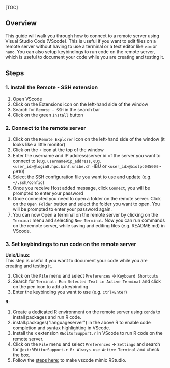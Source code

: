 
[TOC]

## Overview

This guide will walk you through how to connect to a remote server using Visual Studio Code (VScode). This is useful if you want to edit files on a remote server without having to use a terminal or a text editor like `vim` or `nano`. You can also setup keybindings to run code on the remote server, which is useful to document your code while you are creating and testing it.

## Steps

### 1. Install the Remote - SSH extension

1. Open VScode
2. Click on the Extensions icon on the left-hand side of the window
3. Search for `Remote - SSH` in the search bar
4. Click on the green `Install` button

### 2. Connect to the remote server

1. Click on the `Remote Explorer` icon on the left-hand side of the window (it looks like a little monitor)
2. Click on the `+` icon at the top of the window
3. Enter the username and IP address/server id of the server you want to connect to (e.g. `username@ip_address`, e.g. `<user_id>@login8.hpc.binf.unibe.ch` -IBU or `<user_id>@biolpc045604` - p910)
4. Select the SSH configuration file you want to use and update (e.g. `~/.ssh/config`)
5. Once you receive Host added message, click `Connect`, you will be prompted to enter your password
6. Once connected you need to open a folder on the remote server. Click on the `Open Folder` button and select the folder you want to open. You will be prompted to enter your password again.
7. You can now Open a terminal on the remote server by clicking on the `Terminal` menu and selecting `New Terminal`. Now you can run commands on the remote server, while saving and editing files (e.g. README.md) in VScode.

### 3. Set keybindings to run code on the remote server
**Unix/Linux**:  
This step is useful if you want to document your code while you are creating and testing it.  
1. Click on the `File` menu and select `Preferences` -> `Keyboard Shortcuts`  
2. Search for `Terminal: Run Selected Text in Active Terminal` and click on the pen icon to add a keybinding  
3. Enter the keybinding you want to use (e.g. `Ctrl+Enter`)

**R**:

1. Create a dedicated R environment on the remote server using `conda` to install packages and run R code.
2. install.packages("languageserver") in the above R to enable code completion and syntax highlighting in VScode.
3. Install the `R` extension `REditorSupport.r` in VScode to run R code on the remote server.
4. Click on the `File` menu and select `Preferences` -> `Settings` and search for `@ext:REditorSupport.r R: Always use Active Terminal` and check the box.
5. Follow the [steps here:](https://github.com/REditorSupport/vscode-R/wiki/Installation:-Linux) to make vscode mimic RStudio.



